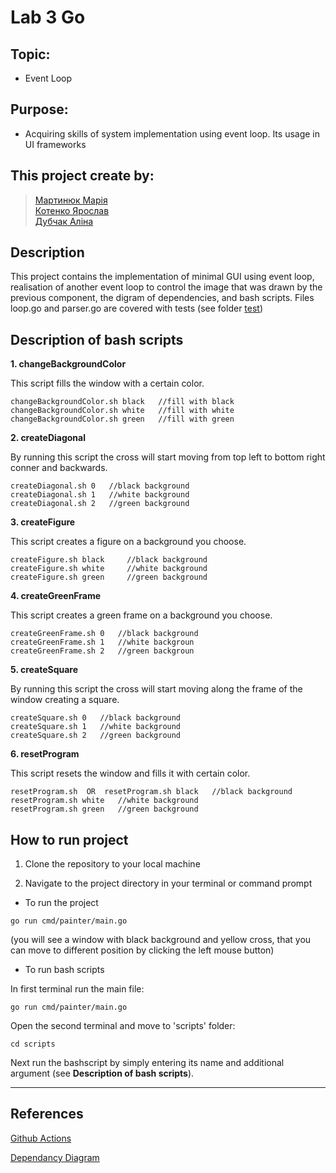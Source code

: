 # Lab 3 Go
## Topic: 
- Event Loop

## Purpose: 
- Acquiring skills of system implementation using event loop. Its usage in UI frameworks

## This project create by:

> [Мартинюк Марія](https://github.com/mmarty12) <br>
> [Котенко Ярослав](https://github.com/yarikkot04) <br>
> [Дубчак Аліна](https://github.com/AlinaDubchak) <br>

## Description
This project contains the implementation of minimal GUI using event loop, realisation of another event loop to control the image that was drawn by the previous component, 
the digram of dependencies, and bash scripts. Files loop.go and parser.go are covered with tests (see folder [test](https://github.com/AlinaDubchak/Lab3-Go/tree/main/test))

## Description of bash scripts
**1. changeBackgroundColor**

This script fills the window with a certain color.
```
changeBackgroundColor.sh black   //fill with black
changeBackgroundColor.sh white   //fill with white
changeBackgroundColor.sh green   //fill with green
```

**2. createDiagonal**

By running this script the cross will start moving from top left to bottom right conner and backwards.
```
createDiagonal.sh 0   //black background
createDiagonal.sh 1   //white background
createDiagonal.sh 2   //green background
```
**3. createFigure**

This script creates a figure on a background you choose.
```
createFigure.sh black     //black background
createFigure.sh white     //white background
createFigure.sh green     //green background
```
**4. createGreenFrame**

This script creates a green frame on a background you choose.
```
createGreenFrame.sh 0   //black background
createGreenFrame.sh 1   //white backgroun
createGreenFrame.sh 2   //green backgroun
```

**5. createSquare**

By running this script the cross will start moving along the frame of the window creating a square.
```
createSquare.sh 0   //black background
createSquare.sh 1   //white background
createSquare.sh 2   //green background
```

**6. resetProgram**

This script resets the window and fills it with certain color.
```
resetProgram.sh  OR  resetProgram.sh black   //black background
resetProgram.sh white   //white background
resetProgram.sh green   //green background
```

## How to run project

1. Clone the repository to your local machine

2. Navigate to the project directory in your terminal or command prompt

- To run the project
```
go run cmd/painter/main.go 
```
(you will see a window with black background and yellow cross, that you can move to different position by clicking the left mouse button)

- To run bash scripts

In first terminal run the main file:
```
go run cmd/painter/main.go 
```
Open the second terminal and move to 'scripts' folder:
```
cd scripts
```
Next run the bashscript by simply entering its name and additional argument (see **Description of bash scripts**). 

---
## References

[Github Actions](https://github.com/AlinaDubchak/Lab3-Go/actions)

[Dependancy Diagram](https://github.com/AlinaDubchak/Lab3-Go/blob/main/components.pdf)
